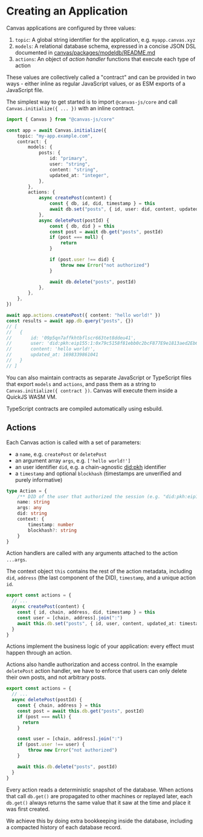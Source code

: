 # Creating an Application

Canvas applications are configured by three values:

1. `topic`: A global string identifier for the application, e.g. `myapp.canvas.xyz`
2. `models`: A relational database schema, expressed in a concise JSON DSL documented in [canvas/packages/modeldb/README.md](https://github.com/canvasxyz/canvas/tree/main/packages/modeldb)
3. `actions`: An object of _action handler_ functions that execute each type of action

These values are collectively called a "contract" and can be provided in two ways - either inline as regular JavaScript values, or as ESM exports of a JavaScript file.

The simplest way to get started is to import `@canvas-js/core` and call `Canvas.initialize({ ... })` with an inline contract.

```ts
import { Canvas } from "@canvas-js/core"

const app = await Canvas.initialize({
	topic: "my-app.example.com",
	contract: {
		models: {
			posts: {
				id: "primary",
				user: "string",
				content: "string",
				updated_at: "integer",
			},
		},
		actions: {
			async createPost(content) {
				const { db, id, did, timestamp } = this
				await db.set("posts", { id, user: did, content, updated_at: timestamp })
			},
			async deletePost(postId) {
				const { db, did } = this
				const post = await db.get("posts", postId)
				if (post === null) {
					return
				}

				if (post.user !== did) {
					throw new Error("not authorized")
				}

				await db.delete("posts", postId)
			},
		},
	},
})

await app.actions.createPost({ content: "hello world!" })
const results = await app.db.query("posts", {})
// [
//	 {
//		 id: '09p5qn7affkhtbflscr663tet8ddeu41',
//		 user: 'did:pkh:eip155:1:0x79c5158f81ebb0c2bcF877E9e1813aed2Eb652B7',
//		 content: 'hello world!',
//		 updated_at: 1698339861041
//	 }
// ]
```

You can also maintain contracts as separate JavaScript or TypeScript files that export `models` and `actions`, and pass them as a string to `Canvas.initialize({ contract })`. Canvas will
execute them inside a QuickJS WASM VM.

TypeScript contracts are compiled automatically using esbuild.

## Actions

Each Canvas action is called with a set of parameters:

- a `name`, e.g. `createPost` or `deletePost`
- an argument array `args`, e.g. `['hello world!']`
- an user identifier `did`, e.g. a chain-agnostic [did:pkh](https://github.com/w3c-ccg/did-pkh) identifier
- a `timestamp` and optional `blockhash` (timestamps are unverified and purely informative)

```ts
type Action = {
	/** DID of the user that authorized the session (e.g. "did:pkh:eip155:1:0xb94d27...") */
	name: string
	args: any
	did: string
	context: {
		timestamp: number
		blockhash?: string
	}
}
```

Action handlers are called with any arguments attached to the action `...args`.

The context object `this` contains the rest of the action metadata, including
`did`, `address` (the last component of the DID), `timestamp`, and a unique action `id`.

```ts
export const actions = {
  // ...
  async createPost(content) {
    const { id, chain, address, did, timestamp } = this
    const user = [chain, address].join(":")
    await this.db.set("posts", { id, user, content, updated_at: timestamp })
  }
}
```

Actions implement the business logic of your application: every effect must happen through an action.

Actions also handle authorization and access control. In the example `deletePost` action handler, we have to enforce that users can only delete their own posts, and not arbitrary posts.

```ts
export const actions = {
  // ...
  async deletePost(postId) {
    const { chain, address } = this
    const post = await this.db.get("posts", postId)
    if (post === null) {
      return
    }

  	const user = [chain, address].join(":")
  	if (post.user !== user) {
  		throw new Error("not authorized")
  	}

  	await this.db.delete("posts", postId)
  }
}
```

Every action reads a deterministic snapshot of the database. When actions that call `db.get()` are propagated to other machines or replayed later, each `db.get()` always returns the same value that it saw at the time and place it was first created.

We achieve this by doing extra bookkeeping inside the database, including a compacted history of each database record.
